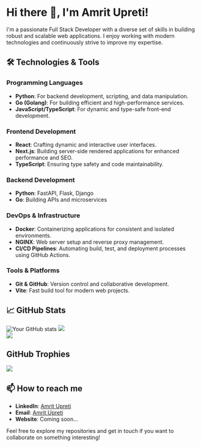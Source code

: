 # Hi there 👋, I'm Amrit Upreti!

I'm a passionate Full Stack Developer with a diverse set of skills in building robust and scalable web applications. I enjoy working with modern technologies and continuously strive to improve my expertise.

## 🛠️ Technologies & Tools

### Programming Languages

- **Python**: For backend development, scripting, and data manipulation.
- **Go (Golang)**: For building efficient and high-performance services.
- **JavaScript/TypeScript**: For dynamic and type-safe front-end development.

### Frontend Development

- **React**: Crafting dynamic and interactive user interfaces.
- **Next.js**: Building server-side rendered applications for enhanced performance and SEO.
- **TypeScript**: Ensuring type safety and code maintainability.

### Backend Development

- **Python**: FastAPI, Flask, Django
- **Go**: Building APIs and microservices

### DevOps & Infrastructure

- **Docker**: Containerizing applications for consistent and isolated environments.
- **NGINX**: Web server setup and reverse proxy management.
- **CI/CD Pipelines**: Automating build, test, and deployment processes using GitHub Actions.

### Tools & Platforms

- **Git & GitHub**: Version control and collaborative development.
- **Vite**: Fast build tool for modern web projects.

## 📈 GitHub Stats

![Your GitHub stats](https://github-readme-stats.vercel.app/api?username=amritupreti&show_icons=true&theme=radical)
![](https://github-readme-streak-stats.herokuapp.com/?user=amritupreti&theme=dark&hide_border=false)<br/>
![](https://github-readme-stats.vercel.app/api/top-langs/?username=amritupreti&theme=dark&hide_border=false&include_all_commits=true&count_private=true&layout=compact)


## GitHub Trophies
![](https://github-profile-trophy.vercel.app/?username=shahiutsav&theme=radical&no-frame=false&no-bg=false&margin-w=4)

## 📫 How to reach me

- **LinkedIn**: [Amrit Upreti](https://www.linkedin.com/in/amritupreti/)
- **Email**: [Amrit Upreti](mailto:amritkumarupreti@gmail.com)
- **Website**: Coming soon...

Feel free to explore my repositories and get in touch if you want to collaborate on something interesting!
